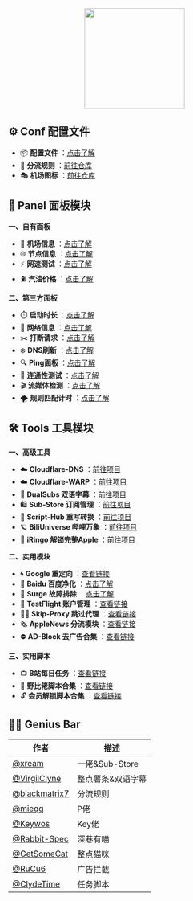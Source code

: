 <div align="center">
 <img src="https://raw.githubusercontent.com/cc63/Surge/main/Module/Surge.png" width="200">
</div>

## ⚙️ Conf 配置文件
-  📦 **配置文件** ：[点击了解](https://github.com/cc63/Surge/tree/main/Conf)
-  🚢 **分流规则** ：[前往仓库](https://github.com/blackmatrix7/ios_rule_script/tree/master/rule/Surge)
-  🎭 **机场图标** ：[前往仓库](https://github.com/cc63/ICON)


## 🌠 Panel 面板模块

**一、自有面板**
- 🚁 **机场信息** ：[点击了解](https://github.com/cc63/Surge/tree/main/Module/Panel/Sub-info)
- 🌐 **节点信息** ：[点击了解](https://github.com/cc63/Surge/tree/main/Module/Panel/IP-info)
- ⚡️ **网速测试** ：[点击了解](https://github.com/cc63/Surge/tree/main/Module/Panel/Speed)
- ⛽ **汽油价格** ：[点击了解](https://github.com/cc63/Surge/tree/main/Module/Panel/QiYou)

**二、第三方面板**
- ⏱️ **启动时长** ：[点击了解](https://github.com/Rabbit-Spec/Surge/tree/Master/Module/Panel/Surge-Pro)
- 🪩 **网络信息** ：[点击了解](https://github.com/cc63/Surge/tree/main/Module/Panel/Net-X)
- ✂️ **打断请求** ：[点击了解](https://github.com/cc63/Surge/tree/main/Module/Panel/Cut)
- ❄️ **DNS刷新** ：[点击了解](https://github.com/Rabbit-Spec/Surge/tree/Master/Module/Panel/Flush-DNS)
- 🔍 **Ping面板** ：[点击了解](https://github.com/Keywos/rule/tree/main/script/ping)
- 🎯 **连通性测试** ：[点击了解](https://github.com/cc63/Surge/tree/main/Module/Panel/Connectivity_Test)
- 🎬️ **流媒体检测** ：[点击了解](https://github.com/Rabbit-Spec/Surge/tree/Master/Module/Panel/Stream-All)
- 🌪 **规则匹配计时** ：[点击了解](https://github.com/cc63/Surge/tree/main/Module/Panel/MatchTime)


## 🛠️ Tools 工具模块

**一、高级工具**

- ☁️ **Cloudflare-DNS** ：[前往项目](https://github.com/VirgilClyne/Cloudflare/wiki/☁-Cloudflare:-🇩-DNS)
- ☁️ **Cloudflare-WARP** ：[前往项目](https://github.com/VirgilClyne/Cloudflare/wiki/☁-Cloudflare:-1%EF%B8%8F⃣-1.1.1.1-with-WARP)
- 🍿️ **DualSubs 双语字幕** ：[前往项目](https://github.com/DualSubs)
- 🛍️ **Sub-Store 订阅管理** ：[前往项目](https://github.com/sub-store-org/Sub-Store/tree/master/config)
- 📝 **Script-Hub 重写转换** ：[前往项目](https://github.com/Script-Hub-Org/Script-Hub)
- 🪐 **BiliUniverse 哔哩万象** ：[前往项目](https://github.com/BiliUniverse/Universe)
- 🍎 **iRingo 解锁完整Apple** ：[前往项目](https://github.com/VirgilClyne/iRingo)


**二、实用模块**

- 🌀 **Google 重定向** ：[查看链接](https://raw.githubusercontent.com/cc63/Surge/main/Module/Spec/Google_Rewrite.sgmodule)
- 🌝 **Baidu 百度净化** ：[点击了解](https://github.com/Keywos/rule/tree/main/script/baidu_index)
- 🧰 **Surge 故障排除** ：[点击了解](https://github.com/Keywos/rule/tree/main/script/st)
- 🛟 **TestFlight 账户管理** ：[查看链接](https://raw.githubusercontent.com/NobyDa/Script/master/Surge/Module/TestFlightAccount.sgmodule)
- 🏄‍♂️ **Skip-Proxy 跳过代理** ：[查看链接](https://raw.githubusercontent.com/mieqq/mieqq/master/skip-proxy-lists.sgmodule)
- 🗞️ **AppleNews 分流模块** ：[查看链接](https://raw.githubusercontent.com/cc63/Surge/main/Module/Spec/News.sgmodule)
- ⛔️ **AD-Block 去广告合集** ：[查看链接](https://raw.githubusercontent.com/blackmatrix7/ios_rule_script/master/rewrite/Surge/AdvertisingLite/AdvertisingLite_Mock.sgmodule)

 **三、实用脚本**
- 📺 **B站每日任务** ：[查看链接](https://raw.githubusercontent.com/ClydeTime/BiliBili/main/modules/BiliBiliDailyBonus.sgmodule)
- 💼 **野比佬脚本合集** ：[查看链接](https://github.com/NobyDa/Script/tree/master/Surge/Module)
- 🔓 **会员解锁脚本合集** ：[查看链接](https://github.com/deezertidal/Surge_Module)


## 🧑‍💻 Genius Bar
| 作者         |  描述          |
|-------------|-------------------|
| [@xream](https://github.com/xream/scripts/tree/main/surge/modules)  | 一佬&Sub-Store |
| [@VirgilClyne](https://github.com/VirgilClyne)  | 整点薯条&双语字幕  |
| [@blackmatrix7](https://github.com/blackmatrix7/ios_rule_script/tree/master/rule/Surge)  | 分流规则 |
| [@mieqq](https://github.com/mieqq/mieqq)  | P佬  |
| [@Keywos](https://github.com/Keywos/rule/tree/main/script)  | Key佬  |
| [@Rabbit-Spec](https://github.com/Rabbit-Spec/Surge)  | 深巷有喵  |
| [@GetSomeCat](https://github.com/getsomecat/GetSomeCats/tree/Surge/modules)  | 整点猫咪  |
| [@RuCu6](https://github.com/RuCu6/QuanX)  | 广告拦截 |
| [@ClydeTime](https://github.com/ClydeTime/Quantumult)  | 任务脚本  |

